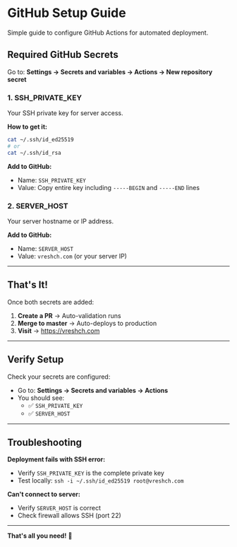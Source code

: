 # GitHub Setup Guide

Simple guide to configure GitHub Actions for automated deployment.

## Required GitHub Secrets

Go to: **Settings → Secrets and variables → Actions → New repository secret**

### 1. SSH_PRIVATE_KEY

Your SSH private key for server access.

**How to get it:**
```bash
cat ~/.ssh/id_ed25519
# or
cat ~/.ssh/id_rsa
```

**Add to GitHub:**
- Name: `SSH_PRIVATE_KEY`
- Value: Copy entire key including `-----BEGIN` and `-----END` lines

### 2. SERVER_HOST

Your server hostname or IP address.

**Add to GitHub:**
- Name: `SERVER_HOST`
- Value: `vreshch.com` (or your server IP)

---

## That's It!

Once both secrets are added:

1. **Create a PR** → Auto-validation runs
2. **Merge to master** → Auto-deploys to production
3. **Visit** → https://vreshch.com

---

## Verify Setup

Check your secrets are configured:
- Go to: **Settings → Secrets and variables → Actions**
- You should see:
  - ✅ `SSH_PRIVATE_KEY`
  - ✅ `SERVER_HOST`

---

## Troubleshooting

**Deployment fails with SSH error:**
- Verify `SSH_PRIVATE_KEY` is the complete private key
- Test locally: `ssh -i ~/.ssh/id_ed25519 root@vreshch.com`

**Can't connect to server:**
- Verify `SERVER_HOST` is correct
- Check firewall allows SSH (port 22)

---

**That's all you need!** 🚀
